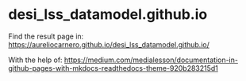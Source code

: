 # desi_lss_datamodel.github.io

Find the result page in: https://aureliocarnero.github.io/desi_lss_datamodel.github.io/

With the help of: https://medium.com/medialesson/documentation-in-github-pages-with-mkdocs-readthedocs-theme-920b283215d1
